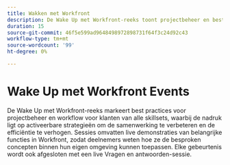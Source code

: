 ```yaml
---
title: Wakken met Workfront
description: De Wake Up met Workfront-reeks toont projectbeheer en best practices voor workflows voor alle vaardigheidsniveaus, met activeerbare strategieën, live demonstraties van Workfront-sleutelfuncties en een afsluitende Q&A-sessie.
duration: 15
source-git-commit: 46f5e599ad9648498972898731f64f3c24d92c43
workflow-type: tm+mt
source-wordcount: '99'
ht-degree: 0%

---
```


# Wake Up met Workfront Events

De Wake Up met Workfront-reeks markeert best practices voor projectbeheer en workflow voor klanten van alle skillsets, waarbij de nadruk ligt op activeerbare strategieën om de samenwerking te verbeteren en de efficiëntie te verhogen. Sessies omvatten live demonstraties van belangrijke functies in Workfront, zodat deelnemers weten hoe ze de besproken concepten binnen hun eigen omgeving kunnen toepassen. Elke gebeurtenis wordt ook afgesloten met een live Vragen en antwoorden-sessie.


<!-- CARDS

* activity-log.md {cta  = Watch event}

-->
